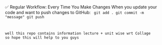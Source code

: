 ✅ Regular Workflow: Every Time You Make Changes
When you update your code and want to push changes to GitHub:
<code>
git add .
git commit -m "message"
git push
<message>

well this repo contains information lecture + unit wise wrt Collage so hope this will help to you guys 
